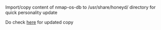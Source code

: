 Import/copy content of nmap-os-db to /usr/share/honeyd/ directory for quick personality update

Do check [here](https://svn.nmap.org/nmap/nmap-os-db) for updated copy
